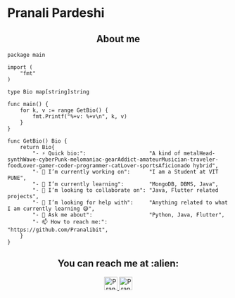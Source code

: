 # Pranali Pardeshi

<h2 align="center">About me</h2>

```golang
package main

import (
	"fmt"
)

type Bio map[string]string

func main() {
	for k, v := range GetBio() {
		fmt.Printf("%+v: %+v\n", k, v)
	}
}

func GetBio() Bio {
	return Bio{
		"- ⚡ Quick bio:":                    "A kind of metalHead-synthWave-cyberPunk-melomaniac-gearAddict-amateurMusician-traveler-foodLover-gamer-coder-programmer-catLover-sportsAficionado hybrid",
		"- 🔭 I’m currently working on":      "I am a Student at VIT PUNE",
		"- 🌱 I’m currently learning":        "MongoDB, DBMS, Java",
		"- 👯 I’m looking to collaborate on": "Java, Flutter related projects",
		"- 🤔 I’m looking for help with":     "Anything related to what I am currently learning 😅",
		"- 💬 Ask me about":                  "Python, Java, Flutter",
		"- 📫 How to reach me:":              "https://github.com/Pranalibit",
	}
}
```

<h2 align="center">You can reach me at :alien:</h2>

<p align="center">
  
  <a href="https://www.linkedin.com/in/pranali-pardeshi-9b3021194/">
    <img src="https://www.vectorlogo.zone/logos/linkedin/linkedin-icon.svg" alt="Pranali Pardeshi Linkedin Profile" height="30" width="30">
  </a>
  <a href="https://pranalipardeshi30.medium.com">
    <img src="https://www.vectorlogo.zone/logos/medium/medium-icon.svg" alt="Pranali Pardeshi Medium Profile" height="30" width="30">
  </a>
	
	

